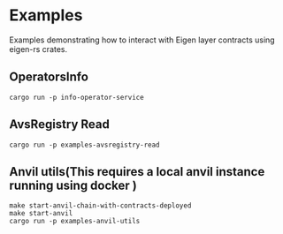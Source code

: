 # Examples

Examples demonstrating how to interact with Eigen layer contracts using eigen-rs crates.

## OperatorsInfo
```
cargo run -p info-operator-service
```

## AvsRegistry Read
```
cargo run -p examples-avsregistry-read
```

## Anvil utils(This requires a local anvil instance running using docker )
```
make start-anvil-chain-with-contracts-deployed
make start-anvil
cargo run -p examples-anvil-utils
```


